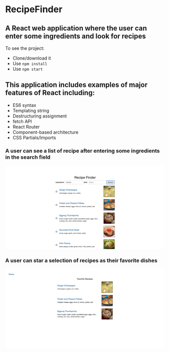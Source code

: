 # RecipeFinder

## A React web application where the user can enter some ingredients and look for recipes

To see the project:
- Clone/download it
- Use ```npm install```
- Use ```npm start```

## This application includes examples of major features of React including:
- ES6 syntax
- Templating string
- Destructuring assignment
- fetch API
- React Router
- Component-based architecture
- CSS Partials/Imports
   
### A user can see a list of recipe after entering some ingredients in the search field
![Home](https://github.com/SonyaMoisset/RecipeFinder_REACT-REDUX/blob/master/home.png)

### A user can star a selection of recipes as their favorite dishes
![Favorites](https://github.com/SonyaMoisset/RecipeFinder_REACT-REDUX/blob/master/favorites.png)
